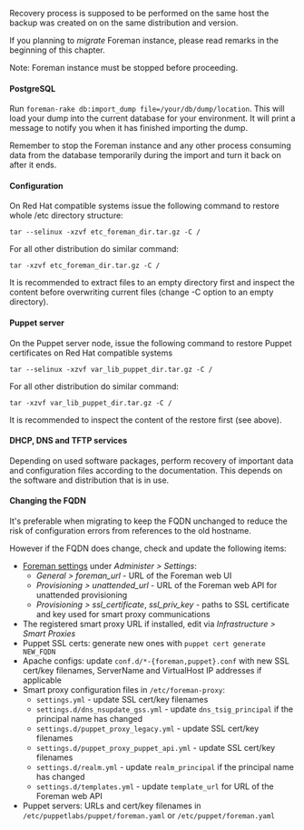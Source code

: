 
Recovery process is supposed to be performed on the same host the backup was
created on on the same distribution and version.

If you planning to *migrate* Foreman instance, please read remarks in the
beginning of this chapter.

Note: Foreman instance must be stopped before proceeding.

#### PostgreSQL

Run ```foreman-rake db:import_dump file=/your/db/dump/location```. This will load your
dump into the current database for your environment. It will print a message
to notify you when it has finished importing the dump.

Remember to stop the Foreman instance and any other process consuming data from the
database temporarily during the import and turn it back on after it ends.

#### Configuration

On Red Hat compatible systems issue the following command to restore whole /etc
directory structure:

    tar --selinux -xzvf etc_foreman_dir.tar.gz -C /

For all other distribution do similar command:

    tar -xzvf etc_foreman_dir.tar.gz -C /

It is recommended to extract files to an empty directory first and inspect the
content before overwriting current files (change -C option to an empty
directory).

#### Puppet server

On the Puppet server node, issue the following command to restore Puppet
certificates on Red Hat compatible systems

    tar --selinux -xzvf var_lib_puppet_dir.tar.gz -C /

For all other distribution do similar command:

    tar -xzvf var_lib_puppet_dir.tar.gz -C /

It is recommended to inspect the content of the restore first (see above).

#### DHCP, DNS and TFTP services

Depending on used software packages, perform recovery of important data and
configuration files according to the documentation. This depends on the
software and distribution that is in use.

#### Changing the FQDN

It's preferable when migrating to keep the FQDN unchanged to reduce the risk
of configuration errors from references to the old hostname.

However if the FQDN does change, check and update the following items:

* [Foreman settings](manuals/{{page.version}}/index.html#3.5.2ConfigurationOptions) under *Administer > Settings*:
    * *General > foreman_url* - URL of the Foreman web UI
    * *Provisioning > unattended_url* - URL of the Foreman web API for unattended provisioning
    * *Provisioning > ssl_certificate*, *ssl_priv_key* - paths to SSL certificate and key used for smart proxy communications
* The registered smart proxy URL if installed, edit via *Infrastructure > Smart Proxies*
* Puppet SSL certs: generate new ones with `puppet cert generate NEW_FQDN`
* Apache configs: update `conf.d/*-{foreman,puppet}.conf` with new SSL cert/key filenames, ServerName and VirtualHost IP addresses if applicable
* Smart proxy configuration files in `/etc/foreman-proxy`:
    * `settings.yml` - update SSL cert/key filenames
    * `settings.d/dns_nsupdate_gss.yml` - update `dns_tsig_principal` if the principal name has changed
    * `settings.d/puppet_proxy_legacy.yml` - update SSL cert/key filenames
    * `settings.d/puppet_proxy_puppet_api.yml` - update SSL cert/key filenames
    * `settings.d/realm.yml` - update `realm_principal` if the principal name has changed
    * `settings.d/templates.yml` - update `template_url` for URL of the Foreman web API
* Puppet servers: URLs and cert/key filenames in `/etc/puppetlabs/puppet/foreman.yaml` or `/etc/puppet/foreman.yaml`
